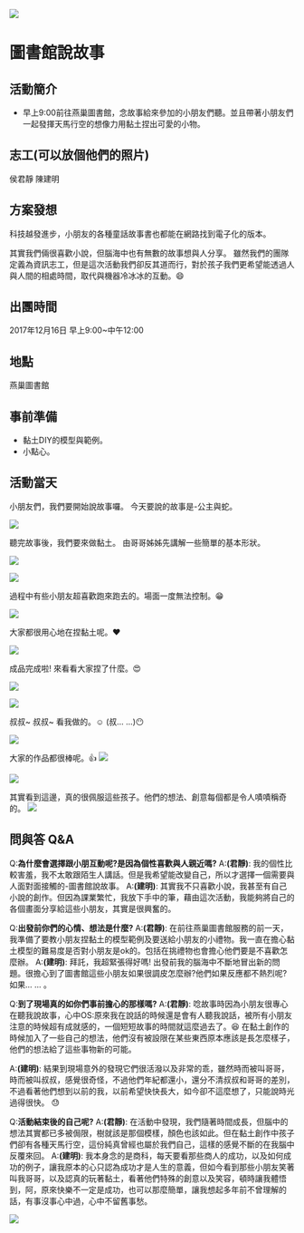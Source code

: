 
![](https://imgur.com/SAIGIF5.jpg)
# 圖書館說故事

## 活動簡介
- 早上9:00前往燕巢圖書館，念故事給來參加的小朋友們聽。並且帶著小朋友們一起發揮天馬行空的想像力用黏土捏出可愛的小物。
## 志工(可以放個他們的照片)
侯君靜
陳建明
## 方案發想
科技越發進步，小朋友的各種童話故事書也都能在網路找到電子化的版本。

其實我們倆很喜歡小說，但腦海中也有無數的故事想與人分享。
雖然我們的團隊定義為資訊志工，但是這次活動我們卻反其道而行，對於孩子我們更希望能透過人與人間的相處時間，取代與機器冷冰冰的互動。:smile:
## 出團時間
2017年12月16日
早上9:00~中午12:00
## 地點
燕巢圖書館
## 事前準備
- 黏土DIY的模型與範例。
- 小點心。
## 活動當天
小朋友們，我們要開始說故事囉。
今天要說的故事是-公主與蛇。

![](https://imgur.com/5gyd8MO.jpg)

聽完故事後，我們要來做黏土。
由哥哥姊姊先講解一些簡單的基本形狀。

![](https://imgur.com/gnDFcJe.jpg)

![](https://imgur.com/ChKLUXu.jpg)

過程中有些小朋友超喜歡跑來跑去的。場面一度無法控制。:grin:

![](https://imgur.com/hWCk6PC.jpg)

大家都很用心地在捏黏土呢。:heart:

![](https://imgur.com/NqvhQu7.jpg)

成品完成啦!
來看看大家捏了什麼。:heart_eyes:

![](https://imgur.com/3tnZKFv.jpg)

![](https://imgur.com/kbzh2eF.jpg)

叔叔~ 叔叔~ 看我做的。:relaxed:
(叔... ...):no_mouth:

![](https://imgur.com/pZwbQ04.jpg)

大家的作品都很棒呢。:thumbsup:
![](https://imgur.com/IiwTw3N.jpg)

![](https://imgur.com/R698rW8.jpg)

其實看到這邊，真的很佩服這些孩子。他們的想法、創意每個都是令人嘖嘖稱奇的。
![](https://imgur.com/pOvbxxq.jpg)
## 問與答 Q&A
Q:**為什麼會選擇跟小朋互動呢?是因為個性喜歡與人親近嗎?**
A:**(君靜)**:
我的個性比較害羞，我不太敢跟陌生人講話。但是我希望能改變自己，所以才選擇一個需要與人面對面接觸的-圖書館說故事。
A:**(建明)**:
其實我不只喜歡小說，我甚至有自己小說的創作。但因為課業繁忙，我放下手中的筆，藉由這次活動，我能夠將自己的各個畫面分享給這些小朋友，其實是很興奮的。

Q:**出發前你們的心情、想法是什麼?**
A:**(君靜)**:
在前往燕巢圖書館服務的前一天，我準備了要教小朋友捏黏土的模型範例及要送給小朋友的小禮物。我一直在擔心黏土模型的難易度是否對小朋友是ok的。包括在挑禮物也會擔心他們要是不喜歡怎麼辦。
A:**(建明)**:
拜託，我超緊張得好嗎!
出發前我的腦海中不斷地冒出新的問題。很擔心到了圖書館這些小朋友如果很調皮怎麼辦?他們如果反應都不熱烈呢?如果... ... 。

Q:**到了現場真的如你們事前擔心的那樣嗎?**
A:**(君靜)**:
唸故事時因為小朋友很專心在聽我說故事，心中OS:原來我在說話的時候還是會有人聽我說話，被所有小朋友注意的時候超有成就感的，一個短短故事的時間就這麼過去了。:laughing:
在黏土創作的時候加入了一些自己的想法，他們沒有被設限在某些東西原本應該是長怎麼樣子，他們的想法給了這些事物新的可能。

A:**(建明)**:
結果到現場意外的發現它們很活潑以及非常的乖，雖然時而被叫哥哥，時而被叫叔叔，感覺很奇怪，不過他們年紀都還小，還分不清叔叔和哥哥的差別，不過看著他們想到以前的我，以前希望快快長大，如今卻不這麼想了，只能說時光過得很快。 :sweat:

Q:**活動結束後的自己呢?**
A:**(君靜)**:
在活動中發現，我們隨著時間成長，但腦中的想法其實都已多被侷限，樹就該是那個模樣，顏色也該如此。但在黏土創作中孩子們卻有各種天馬行空，這份純真曾經也屬於我們自己，這樣的感覺不斷的在我腦中反覆來回。
A:**(建明)**:
我本身念的是商科，每天要看那些商人的成功，以及如何成功的例子，讓我原本的心只認為成功才是人生的意義，但如今看到那些小朋友笑著叫我哥哥，以及認真的玩著黏土，看著他們特殊的創意以及笑容，頓時讓我體悟到，阿，原來快樂不一定是成功，也可以那麼簡單，讓我想起多年前不曾理解的話，有事沒事心中過，心中不留舊事愁。

![](https://imgur.com/BJk3j3F.jpg)
